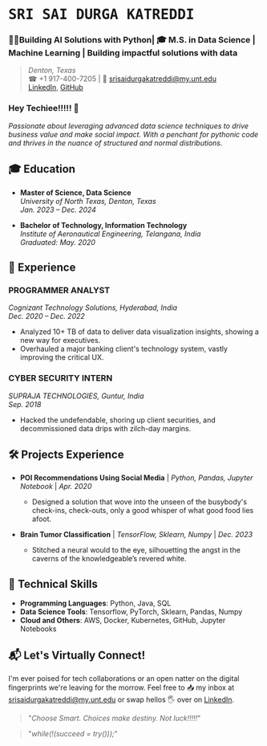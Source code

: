 # <samp>SRI SAI DURGA KATREDDI</samp>
### 👨‍💻Building AI Solutions with Python| 🎓 M.S. in Data Science | Machine Learning | Building impactful solutions with data 
> *Denton, Texas*  
> ☎ +1 917-400-7205 | 📧 srisaidurgakatreddi@my.unt.edu  
> [LinkedIn](https://www.linkedin.com/in/sri-sai-durga/), [GitHub](https://github.com/KATREDDIDURGA)

### Hey Techiee!!!!! 👋

*Passionate about leveraging advanced data science techniques to drive business value and make social impact. With a penchant for pythonic code and thrives in the nuance of structured and normal distributions.*

## 🎓 Education
- **Master of Science, Data Science**  
  *University of North Texas, Denton, Texas*  
  *Jan. 2023 – Dec. 2024*

- **Bachelor of Technology, Information Technology**  
  *Institute of Aeronautical Engineering, Telangana, India*  
  *Graduated: May. 2020*

## 💼 Experience
### **PROGRAMMER ANALYST**  
  *Cognizant Technology Solutions, Hyderabad, India*  
  *Dec. 2020 – Dec. 2022*
  - Analyzed 10+ TB of data to deliver data visualization insights, showing a new way for executives.
  - Overhauled a major banking client's technology system, vastly improving the critical UX.

### **CYBER SECURITY INTERN**  
  *SUPRAJA TECHNOLOGIES, Guntur, India*  
  *Sep. 2018*
  - Hacked the undefendable, shoring up client securities, and decommissioned data drips with zilch-day margins.

## 🛠️ Projects Experience
- **POI Recommendations Using Social Media** | *Python, Pandas, Jupyter Notebook* | *Apr. 2020*
  - Designed a solution that wove into the unseen of the busybody's check-ins, check-outs, only a good whisper of what good food lies afoot.

- **Brain Tumor Classification** | *TensorFlow, Sklearn, Numpy* | *Dec. 2023*
  - Stitched a neural would to the eye, silhouetting the angst in the caverns of the knowledgeable’s revered white.

## 🔧 Technical Skills
- **Programming Languages**: Python, Java, SQL
- **Data Science Tools**: Tensorflow, PyTorch, Sklearn, Pandas, Numpy
- **Cloud and Others**: AWS, Docker, Kubernetes, GitHub, Jupyter Notebooks

## 📬 Let's Virtually Connect!
I'm ever poised for tech collaborations or an open natter on the digital fingerprints we're leaving for the morrow. Feel free to 📥 my inbox at [srisaidurgakatreddi@my.unt.edu](mailto:srisaidurgakatreddi@my.unt.edu) or swap hellos 🖐️ over on [LinkedIn](https://www.linkedin.com/in/sri-sai-durga-katreddi-/).

> "*Choose Smart. Choices make destiny. Not luck!!!!!*"

> "*while(!(succeed = try()));*"

